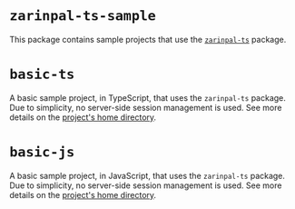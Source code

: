 # `zarinpal-ts-sample`

This package contains sample projects that use the [`zarinpal-ts`](https://github.com/babakks/zarinpal-ts) package.

# `basic-ts`

A basic sample project, in TypeScript, that uses the `zarinpal-ts` package. Due to simplicity, no server-side session management is used. See more details on the [project's home directory](https://github.com/babakks/zarinpal-ts-sample/tree/master/basic-ts).

# `basic-js`

A basic sample project, in JavaScript, that uses the `zarinpal-ts` package. Due to simplicity, no server-side session management is used. See more details on the [project's home directory](https://github.com/babakks/zarinpal-ts-sample/tree/master/basic-js).
